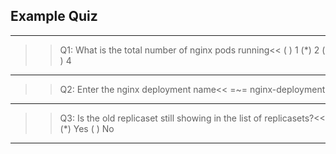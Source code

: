 ## Example Quiz

---

>>Q1: What is the total number of nginx pods running<<
( ) 1
(*) 2
( ) 4

---

>>Q2: Enter the nginx deployment name<<
=~= nginx-deployment

---

>>Q3: Is the old replicaset still showing in the list of replicasets?<<
(*) Yes
( ) No

---

